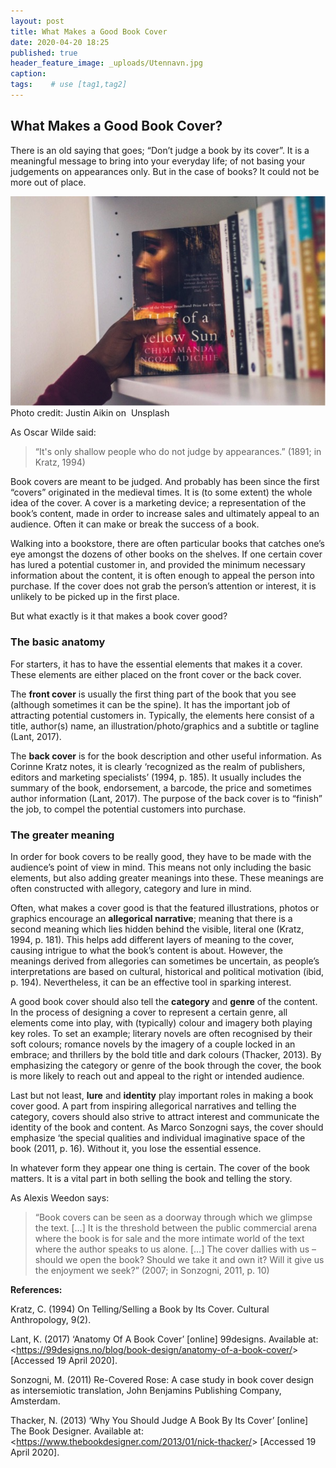 ```yaml
---
layout: post
title: What Makes a Good Book Cover
date: 2020-04-20 18:25
published: true
header_feature_image: _uploads/Utennavn.jpg
caption:
tags:    # use [tag1,tag2]
---
```

## What Makes a Good Book Cover?

There is an old saying that goes; “Don’t judge a book by its cover”. It is a meaningful message to bring into your everyday life; of not basing your judgements on appearances only. But in the case of books? It could not be more out of place.

[![Cover](/_uploads/Utennavn1.jpg)](/_uploads/Utennavn1.jpg)
Photo credit: Justin Aikin on  Unsplash

As Oscar Wilde said:

>“It's only shallow people who do not judge by appearances.” (1891; in Kratz, 1994)

Book covers are meant to be judged. And probably has been since the first “covers” originated in the medieval times. It is (to some extent) the whole idea of the cover. A cover is a marketing device; a representation of the book’s content, made in order to increase sales and ultimately appeal to an audience. Often it can make or break the success of a book.

Walking into a bookstore, there are often particular books that catches one’s eye amongst the dozens of other books on the shelves. If one certain cover has lured a potential customer in, and provided the minimum necessary information about the content, it is often enough to appeal the person into purchase. If the cover does not grab the person’s attention or interest, it is unlikely to be picked up in the first place.

But what exactly is it that makes a book cover good?

### The basic anatomy

For starters, it has to have the essential elements that makes it a cover. These elements are either placed on the front cover or the back cover.

The **front cover** is usually the first thing part of the book that you see (although sometimes it can be the spine). It has the important job of attracting potential customers in. Typically, the elements here consist of a title, author(s) name, an illustration/photo/graphics and a subtitle or tagline (Lant, 2017).

The **back cover** is for the book description and other useful information. As Corinne Kratz notes, it is clearly ‘recognized as the realm of publishers, editors and marketing specialists’ (1994, p. 185). It usually includes the summary of the book, endorsement, a barcode, the price and sometimes author information (Lant, 2017). The purpose of the back cover is to “finish” the job, to compel the potential customers into purchase.

### The greater meaning

In order for book covers to be really good, they have to be made with the audience’s point of view in mind. This means not only including the basic elements, but also adding greater meanings into these. These meanings are often constructed with allegory, category and lure in mind.

Often, what makes a cover good is that the featured illustrations, photos or graphics encourage an **allegorical narrative**; meaning that there is a second meaning which lies hidden behind the visible, literal one (Kratz, 1994, p. 181). This helps add different layers of meaning to the cover, causing intrigue to what the book’s content is about. However, the meanings derived from allegories can sometimes be uncertain, as people’s interpretations are based on cultural, historical and political motivation (ibid, p. 194). Nevertheless, it can be an effective tool in sparking interest.

A good book cover should also tell the **category** and **genre** of the content. In the process of
designing a cover to represent a certain genre, all elements come into play, with (typically) colour and imagery both playing key roles. To set an example; literary novels are often recognised by their soft colours; romance novels by the imagery of a couple locked in an embrace; and thrillers by the bold title and dark colours (Thacker, 2013). By emphasizing the category or genre of the book through the cover, the book is more likely to reach out and appeal to the right or intended audience.

Last but not least, **lure** and **identity** play important roles in making a book cover good. A part from inspiring allegorical narratives and telling the category, covers should also strive to attract interest and communicate the identity of the book and content. As Marco Sonzogni says, the cover should emphasize ‘the special qualities and individual imaginative space of the book (2011, p. 16). Without it, you lose the essential essence.

In whatever form they appear one thing is certain. The cover of the book matters. It is a vital part in both selling the book and telling the story.

As Alexis Weedon says:

>“Book covers can be seen as a doorway through which we glimpse the text. […] It is the threshold between the public commercial arena where the book is for sale and the more intimate world of the text where the author speaks to us alone. […] The cover dallies with us – should we open the book? Should we take it and own it? Will it give us the enjoyment we seek?” (2007; in Sonzogni, 2011, p. 10)


**References:**

Kratz, C. (1994) On Telling/Selling a Book by Its Cover. Cultural Anthropology, 9(2).

Lant, K. (2017) ‘Anatomy Of A Book Cover’ [online] 99designs. Available at:
&lt;https://99designs.no/blog/book-design/anatomy-of-a-book-cover/&gt; [Accessed 19 April 2020].

Sonzogni, M. (2011) Re-Covered Rose: A case study in book cover design as intersemiotic
translation, John Benjamins Publishing Company, Amsterdam.

Thacker, N. (2013) ‘Why You Should Judge A Book By Its Cover’ [online] The Book Designer.
Available at: &lt;https://www.thebookdesigner.com/2013/01/nick-thacker/&gt; [Accessed 19 April 2020].
